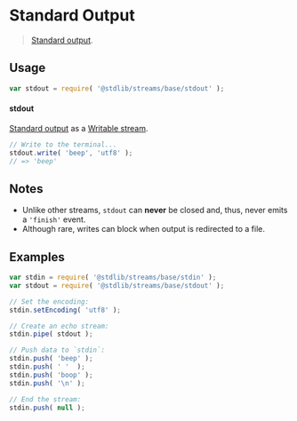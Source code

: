 # Standard Output

> [Standard output][standard-streams].

<!-- <usage> -->

## Usage

``` javascript
var stdout = require( '@stdlib/streams/base/stdout' );
```

#### stdout

[Standard output][standard-streams] as a [Writable stream][writable-stream].

``` javascript
// Write to the terminal...
stdout.write( 'beep', 'utf8' );
// => 'beep'
```

<!-- </usage> -->


<!-- <notes> -->

## Notes

* Unlike other streams, `stdout` can __never__ be closed and, thus, never emits a `'finish'` event.
* Although rare, writes can block when output is redirected to a file. 

<!-- </notes> -->


<!-- <examples> -->

## Examples

``` javascript
var stdin = require( '@stdlib/streams/base/stdin' );
var stdout = require( '@stdlib/streams/base/stdout' );

// Set the encoding:
stdin.setEncoding( 'utf8' );

// Create an echo stream:
stdin.pipe( stdout );

// Push data to `stdin`:
stdin.push( 'beep' );
stdin.push( ' '  );
stdin.push( 'boop' );
stdin.push( '\n' );

// End the stream:
stdin.push( null );
```

<!-- </examples> -->


<!-- <links> -->

[standard-streams]: https://en.wikipedia.org/wiki/Standard_streams
[writable-stream]: https://nodejs.org/api/stream.html#stream_class_stream_writable

<!-- </links> -->
